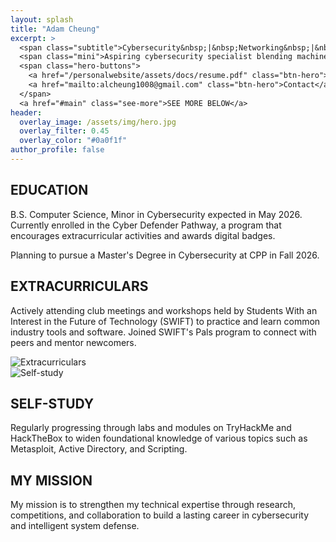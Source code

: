 ```yaml
---
layout: splash
title: "Adam Cheung"
excerpt: >
  <span class="subtitle">Cybersecurity&nbsp;|&nbsp;Networking&nbsp;|&nbsp;Machine&nbsp;Learning</span>
  <span class="mini">Aspiring cybersecurity specialist blending machine learning, network engineering, and real-world competitions to build secure, resilient systems.</span>
  <span class="hero-buttons">
    <a href="/personalwebsite/assets/docs/resume.pdf" class="btn-hero">Resume</a>
    <a href="mailto:alcheung1008@gmail.com" class="btn-hero">Contact</a>
  </span>
  <a href="#main" class="see-more">SEE MORE BELOW</a>
header:
  overlay_image: /assets/img/hero.jpg
  overlay_filter: 0.45
  overlay_color: "#0a0f1f"
author_profile: false
---
```

<section id="education" class="content-section section-education">
  <div class="section-inner">
    <h2>EDUCATION</h2>
    <p>B.S. Computer Science, Minor in Cybersecurity expected in May 2026. Currently enrolled in the Cyber Defender Pathway, a program that encourages extracurricular activities and awards digital badges.</p>
    <p>Planning to pursue a Master's Degree in Cybersecurity at CPP in Fall 2026. </p>
  </div>
</section>

<section id="extracurriculars" class="content-section section-extracurriculars with-image image-right">
  <div class="section-inner two-col">
    <div class="text">
      <h2>EXTRACURRICULARS</h2>
      <p>Actively attending club meetings and workshops held by Students With an Interest in the Future of Technology (SWIFT) to practice and learn common industry tools and software. Joined SWIFT's Pals program to connect with peers and mentor newcomers.</p>
    </div>
    <div class="media">
      <img src="/personalwebsite/assets/img/extracurriculars-placeholder.jpg" alt="Extracurriculars">
    </div>
  </div>
</section>

<section id="self-study" class="content-section section-selfstudy with-image image-left">
  <div class="section-inner two-col">
    <div class="media">
      <img src="/personalwebsite/assets/img/selfstudy-placeholder.jpg" alt="Self-study">
    </div>
    <div class="text">
      <h2>SELF-STUDY</h2>
      <p>Regularly progressing through labs and modules on TryHackMe and HackTheBox to widen foundational knowledge of various topics such as Metasploit, Active Directory, and Scripting.</p>
    </div>
  </div>
</section>

<section id="mission" class="content-section section-mission">
  <div class="section-inner">
    <h2>MY MISSION</h2>
    <p>My mission is to strengthen my technical expertise through research, competitions, and collaboration to build a lasting career in cybersecurity and intelligent system defense.</p>
  </div>
</section>
